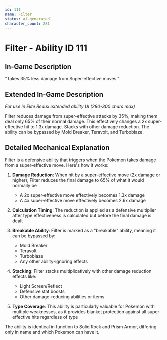 ```yaml
---
id: 111
name: Filter
status: ai-generated
character_count: 281
---
```


# Filter - Ability ID 111

## In-Game Description
"Takes 35% less damage from Super-effective moves."

## Extended In-Game Description
*For use in Elite Redux extended ability UI (280-300 chars max)*

Filter reduces damage from super-effective attacks by 35%, making them deal only 65% of their normal damage. This effectively changes a 2x super-effective hit to 1.3x damage. Stacks with other damage reduction. The ability can be bypassed by Mold Breaker, Teravolt, and Turboblaze.

## Detailed Mechanical Explanation

Filter is a defensive ability that triggers when the Pokemon takes damage from a super-effective move. Here's how it works:

1. **Damage Reduction**: When hit by a super-effective move (2x damage or higher), Filter reduces the final damage to 65% of what it would normally be
   - A 2x super-effective move effectively becomes 1.3x damage
   - A 4x super-effective move effectively becomes 2.6x damage

2. **Calculation Timing**: The reduction is applied as a defensive multiplier after type effectiveness is calculated but before the final damage is dealt

3. **Breakable Ability**: Filter is marked as a "breakable" ability, meaning it can be bypassed by:
   - Mold Breaker
   - Teravolt
   - Turboblaze
   - Any other ability-ignoring effects

4. **Stacking**: Filter stacks multiplicatively with other damage reduction effects like:
   - Light Screen/Reflect
   - Defensive stat boosts
   - Other damage-reducing abilities or items

5. **Type Coverage**: This ability is particularly valuable for Pokemon with multiple weaknesses, as it provides blanket protection against all super-effective hits regardless of type

The ability is identical in function to Solid Rock and Prism Armor, differing only in name and which Pokemon can have it.